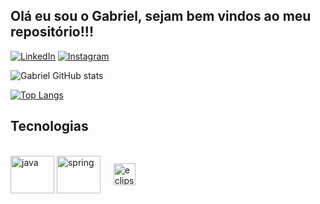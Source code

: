 ## Olá eu sou o Gabriel, sejam bem vindos ao meu repositório!!!

[![LinkedIn](https://img.shields.io/badge/LinkedIn-0077B5?style=for-the-badge&logo=linkedin&logoColor=white)](https://www.linkedin.com/in/gabriel-ravanelli-5123871a2) [![Instagram](https://img.shields.io/badge/Instagram-E4405F?style=for-the-badge&logo=instagram&logoColor=white)](https://www.instagram.com/gabrielravanelli_)

![Gabriel GitHub stats](https://github-readme-stats.vercel.app/api?username=gabrielravanelli&show_icons=true&theme=dark)

[![Top Langs](https://github-readme-stats.vercel.app/api/top-langs/?username=gabrielravanelli&show_icons=true&theme=dark)](https://github.com/gabrielravanelli/github-readme-stats)

## Tecnologias
<div style="display: inline_block"><br>
  <img align="center" alt="java" height="60" width="70" src="https://cdn.jsdelivr.net/gh/devicons/devicon/icons/java/java-original-wordmark.svg" />
  <img align="center" alt="spring" height="60" width="70" src="https://cdn.jsdelivr.net/gh/devicons/devicon/icons/spring/spring-original-wordmark.svg" /> ㅤ
  <img align="center" alt="eclipse" height="35" width="35"  src="https://user-images.githubusercontent.com/96744647/178086070-7873e352-6d19-439c-a6f3-621c2721cc65.png" />
</div>
